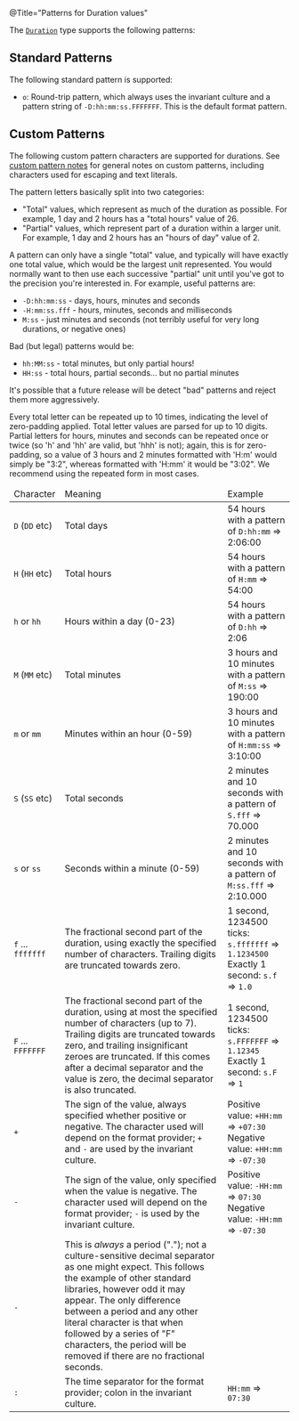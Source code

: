 @Title="Patterns for Duration values"

The [`Duration`](noda-type://NodaTime.Duration) type supports the following patterns:

Standard Patterns
-----------------

The following standard pattern is supported:

- `o`: Round-trip pattern, which always uses the invariant culture and a pattern string of `-D:hh:mm:ss.FFFFFFF`.
  This is the default format pattern.

Custom Patterns
---------------

The following custom pattern characters are supported for durations. See [custom pattern notes](text#custom-patterns)
for general notes on custom patterns, including characters used for escaping and text literals.

The pattern letters basically split into two categories:
- "Total" values, which represent as much of the duration as possible. For example, 1 day and 2 hours has a "total hours" value of 26.
- "Partial" values, which represent part of a duration within a larger unit. For example, 1 day and 2 hours has an "hours of day" value of 2.

A pattern can only have a single "total" value, and typically will have exactly one total value, which would be the largest unit represented. You would normally want to then use each successive "partial" unit until you've got to the precision you're interested in. For example, useful patterns are:

- `-D:hh:mm:ss` - days, hours, minutes and seconds
- `-H:mm:ss.fff` - hours, minutes, seconds and milliseconds
- `M:ss` - just minutes and seconds (not terribly useful for very long durations, or negative ones)

Bad (but legal) patterns would be:

- `hh:MM:ss` - total minutes, but only partial hours!
- `HH:ss` - total hours, partial seconds... but no partial minutes

It's possible that a future release will be detect "bad" patterns and reject them more aggressively.

Every total letter can be repeated up to 10 times, indicating the level of zero-padding applied.
Total letter values are parsed for up to 10 digits.
Partial letters for hours, minutes and seconds can be repeated once or twice
(so 'h' and 'hh' are valid, but 'hhh' is not); again, this is for zero-padding, so a value of 3 hours
and 2 minutes formatted with 'H:m' would simply be "3:2", whereas formatted with 'H:mm' it would be "3:02".
We recommend using the repeated form in most cases.

<table>
  <thead>
    <tr>
      <td class="pattern-char">Character</td>
      <td class="pattern-description">Meaning</td>
      <td class="pattern-example">Example</td>
    </tr>
  </thead>
  <tbody>
    <tr>
      <td><code>D</code> (<code>DD</code> etc)</td>
      <td>Total days</td>
      <td>54 hours with a pattern of <code>D:hh:mm</code> => 2:06:00</td>
    </tr>
    <tr>
      <td><code>H</code> (<code>HH</code> etc)</td>
      <td>Total hours</td>
      <td>54 hours with a pattern of <code>H:mm</code> => 54:00</td>
    </tr>
    <tr>
      <td><code>h</code> or <code>hh</code></td>
      <td>Hours within a day (0-23)</td>
      <td>54 hours with a pattern of <code>D:hh</code> => 2:06</td>
    </tr>
    <tr>
      <td><code>M</code> (<code>MM</code> etc)</td>
      <td>Total minutes</td>
      <td>3 hours and 10 minutes with a pattern of <code>M:ss</code> => 190:00</td>
    </tr>
    <tr>
      <td><code>m</code> or <code>mm</code></td>
      <td>Minutes within an hour (0-59)</td>
      <td>3 hours and 10 minutes with a pattern of <code>H:mm:ss</code> => 3:10:00</td>
    </tr>
    <tr>
      <td><code>S</code> (<code>SS</code> etc)</td>
      <td>Total seconds</td>
      <td>2 minutes and 10 seconds with a pattern of <code>S.fff</code> => 70.000</td>
    </tr>
    <tr>
      <td><code>s</code> or <code>ss</code></td>
      <td>Seconds within a minute (0-59)</td>
      <td>2 minutes and 10 seconds with a pattern of <code>M:ss.fff</code> => 2:10.000</td>
    </tr>
    <tr>
      <td><code>f</code> ... <code>fffffff</code>
      <td>
        The fractional second part of the duration, using exactly the specified number of characters.
		Trailing digits are truncated towards zero.
      </td>
      <td>
        1 second, 1234500 ticks: <code>s.fffffff</code> => <code>1.1234500</code> <br />
        Exactly 1 second: <code>s.f</code> => <code>1.0</code> <br />
      </td>
    </tr>
    <tr>
      <td><code>F</code> ... <code>FFFFFFF</code></td>
      <td>
        The fractional second part of the duration, using at most the specified number of characters (up to 7).
		Trailing digits are truncated towards zero, and trailing insignificant zeroes are truncated.
		If this comes after a decimal separator and the value is zero, the decimal separator is
		also truncated.
      </td>
      <td>
        1 second, 1234500 ticks: <code>s.FFFFFFF</code> => <code>1.12345</code> <br />
        Exactly 1 second: <code>s.F</code> => <code>1</code> <br />
      </td>
    </tr>
    <tr>
      <td><code>+</code></td>
      <td>
        The sign of the value, always specified whether positive or negative.
        The character used will depend on the format provider; <code>+</code> and <code>-</code> are used by the invariant culture.
      </td>
      <td>
        Positive value: <code>+HH:mm</code> => <code>+07:30</code> <br />
        Negative value: <code>+HH:mm</code> => <code>-07:30</code>
      </td>
    </tr>
    <tr>
      <td><code>-</code></td>
      <td>
        The sign of the value, only specified when the value is negative.
        The character used will depend on the format provider; <code>-</code> is
        used by the invariant culture.
      </td>
      <td>
        Positive value: <code>-HH:mm</code> => <code>07:30</code> <br />
        Negative value: <code>-HH:mm</code> => <code>-07:30</code>
      </td>
    </tr>
    <tr>
	  <td><code>.</code></td>
	  <td>
	    This is <em>always</em> a period ("."); not a culture-sensitive decimal separator as one might expect. This
		follows the example of other standard libraries, however odd it may appear. The only difference
		between a period and any other literal character is that when followed by a series of "F" characters,
		the period will be removed if there are no fractional seconds.
      </td>
    </tr>
    <tr>
      <td><code>:</code></td>
      <td>
        The time separator for the format provider; colon in the invariant culture.
      </td>
      <td><code>HH:mm</code> => <code>07:30</code></td>
    </tr>
  </tbody>
</table>
